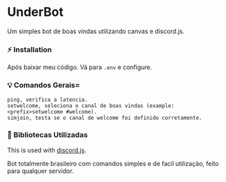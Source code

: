 # UnderBot

Um simples bot de boas vindas utilizando canvas e discord.js.

### ⚡ Installation

Após baixar meu código.
Vá para `.env` e configure.

### 💡 Comandos Gerais=

```
ping, verifica a latencia.
setwelcome, seleciona o canal de boas vindas (example: <prefix>setwelcome #welcome).
simjoin, testa se o canal de welcome foi definido corretamente.
```

### 🏓 Bibliotecas Utilizadas

This is used with [discord.js](https://www.npmjs.com/package/discord.js).

Bot totalmente brasileiro com comandos simples e de facil utilização, feito para qualquer servidor.
